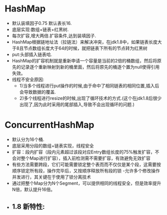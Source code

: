 # HashMap
   - 默认装填因子0.75 默认表长16.
   - 底层实现:数组+链表+红黑树.
   - 每次扩容,增大两倍.扩容条件,达到装填因子.
   - HashMap根据链地址法（拉链法）来解决冲突，在jdk1.8中，如果链表长度大于8且节点数组长度大于64的时候，就把链表下所有的节点转为红黑树
   - put:头部插入链表哈.
   - HashMap的扩容机制就是重新申请一个容量是当前的2倍的桶数组，然后将原先的记录逐个重新映射到新的桶里面，然后将原先的桶逐个置为null使得引用失效。  
   - 线程不安全原因:
      - 1)当多个线程进行put操作的时候,由于命中了相同链表的相同位置,插入后会导致数据的覆盖.
      - 2)多个线程进行resize的时候,出现了循环技术的方式.(这个在jdk1.8后很少出现了,因为此时采用的尾部插入,导致不会出现循环的问题.)
# ConcurrentHashMap
   - 默认分为16个桶.
   - 底层采用分段的数组+链表实现，线程安全
   - 扩容：段内扩容（段内元素超过该段对应Entry数组长度的75%触发扩容，不会对整个Map进行扩容），插入前检测需不需要扩容，有效避免无效扩容
   - 有些方法需要跨段，它们可能需要锁定整个表而而不仅仅是某个段，这需要按顺序锁定所有段，操作完毕后，又按顺序释放所有段的锁
   -允许多个修改操作并发进行，其关键在于使用了锁分离技术
   - 通过把整个Map分为N个Segment，可以提供相同的线程安全，但是效率提升N倍，默认提升16倍。
   - 1.8 新特性:
      - 